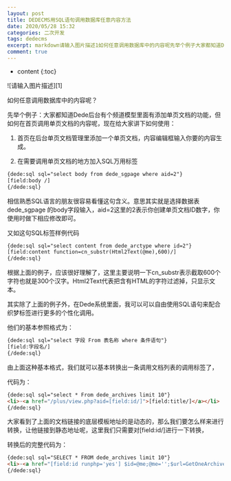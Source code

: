 ```yaml
---
layout: post
title: DEDECMS用SQL语句调用数据库任意内容方法
date: 2020/05/28 15:32
categories: 二次开发
tags: dedecms
excerpt: markdown请输入图片描述1如何任意调用数据库中的内容呢先举个例子大家都知道Dede后台有个频道模型里面有添加单页文档的功能但如何在首页调用单页文档的内容呢现在给大家讲下如何使用1首页在后台单页文档管理里添加一个单页文档内容编辑框输入你要的内容生成2在需要调用单页文档的地方加入SQL万用标签htmldedesqlsqlselectbodyfromdedesgpagewhereaid2field
comment: true
---
```


* content
{:toc}

<!--markdown-->![请输入图片描述][1]
如何任意调用数据库中的内容呢？

先举个例子：大家都知道Dede后台有个频道模型里面有添加单页文档的功能，但如何在首页调用单页文档的内容呢，现在给大家讲下如何使用：

1. 首页在后台单页文档管理里添加一个单页文档，内容编辑框输入你要的内容生成。

2. 在需要调用单页文档的地方加入SQL万用标签

```html
{dede:sql sql="select body from dede_sgpage where aid=2"}
[field:body /]
{/dede:sql}
```

相信熟悉SQL语言的朋友很容易看懂这句含义。意思其实就是选择数据表dede_sgpage 的body字段输入，aid=2这里的2表示你创建单页文档ID数字，你使用时做下相应修改即可。

又如这句SQL标签样例代码

```html
{dede:sql sql="select content from dede_arctype where id=2"}
[field:content function=cn_substr(Html2Text(@me),600)/]
{/dede:sql}
```

根据上面的例子，应该很好理解了，这里主要说明一下cn_substr表示截取600个字符也就是300个汉字。Html2Text代表把含有HTML的字符过滤掉，只显示文本。

其实除了上面的例子外，在Dede系统里面，我可以可以自由使用SQL语句来配合织梦标签进行更多的个性化调用。

他们的基本参照格式为：

```html
{dede:sql sql="select 字段 From 表名称 where 条件语句"} 
[field:字段名/] 
{/dede:sql} 
```

由上面这种基本格式，我们就可以基本转换出一条调用文档列表的调用标签了，

代码为：

```html
{dede:sql sql="select * From dede_archives limit 10"}
<li>·<a href="/plus/view.php?aid=[field:id/]">[field:title/]</a></li>
{/dede:sql}
```

大家看到了上面的文档链接的底层模板地址的是动态的，那么我们要怎么样来进行转换，让他链接到静态地址呢，这里我们只需要对[field:id/]进行一下转换，

转换后的完整代码为：

```html
{dede:sql sql="SELECT * FROM dede_archives limit 10"}
<li>·<a href="[field:id runphp='yes'] $id=@me;@me='';$url=GetOneArchive($id);@me=$url['arcurl'];[/field:id]" title="[field:title/]" target="_blank">[field:title function=cn_substr(@me,30,0)/]</a></li>
{/dede:sql}
```


  [1]: http://pic1.codeinfo.top/typora/%E9%BB%98%E8%AE%A4%E6%96%87%E4%BB%B61590651068439.jpg
    